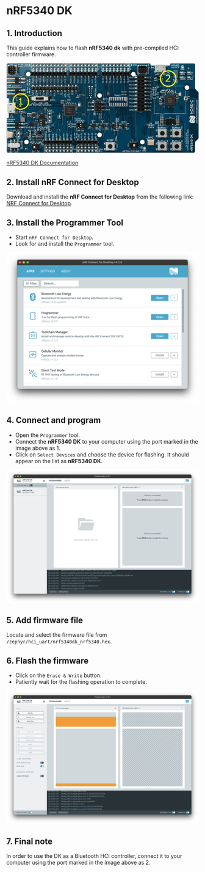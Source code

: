 # nRF5340 DK

## 1. Introduction

This guide explains how to flash **nRF5340 dk** with pre-compiled HCI controller firmware.

![nRF5340 DK Image](./imgs/nrf5340-dk.webp)

[nRF5340 DK Documentation](https://www.nordicsemi.com/Products/Development-hardware/nrf5340-dk)

## 2. Install nRF Connect for Desktop

Download and install the **nRF Connect for Desktop** from the following link: [NRF Connect for Desktop](https://www.nordicsemi.com/Products/Development-tools/nRF-Connect-for-Desktop/Download?lang=en#infotabs).

## 3. Install the Programmer Tool

- Start `nRF Connect for Desktop`.
- Look for and install the `Programmer` tool.

![nRF Connect for Desktop](imgs/nrf-connect.png)

## 4. Connect and program

- Open the `Programmer` tool.
- Connect the **nRF5340 DK** to your computer using the port marked in the image above as 1.
- Click on `Select Devices` and choose the device for flashing. It should appear on the list as **nRF5340 DK**.

![Programmer Tool Image](imgs/nrf53dk-select-device.png)

## 5. Add firmware file

Locate and select the firmware file from `/zephyr/hci_uart/nrf5340dk_nrf5340.hex`.

## 6. Flash the firmware

- Click on the `Erase & Write` button.
- Patiently wait for the flashing operation to complete.

![Programmer Tool Image](imgs/nrf53dk-flash.png)

## 7. Final note

In order to use the DK as a Bluetooth HCI controller, connect it to your computer using the port marked in the image above as 2.
